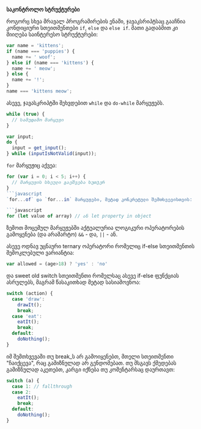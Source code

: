 **საკონტროლო სტრუქტურები**

როგორც სხვა მრავალ პროგრამირების ენაში, ჯავაკსრიპტსაც გააჩნია კონდიციური სთეითმენთები
`if`, `else` და `else if`. მათი გადაბმით კი მიიღება საინტერესო სტრუქტურები:

```javascript
var name = 'kittens';
if (name === 'puppies') {
  name += ' woof';
} else if (name === 'kittens') {
  name += ' meow';
} else {
  name += '!';
}
name === 'kittens meow';
```
ასევე, ჯავასკრიპტში შეხვდებით `while` და `do-while` მარყუჟებს.

```javascript
while (true) {
  // სამუდამო მარყუჟი
}

var input;
do {
  input = get_input();
} while (inputIsNotValid(input)); 
```
`for` მარყუჟიც აქვეა:

```javascript
for (var i = 0; i < 5; i++) {
  // მარყუჟის სხეული გაეშვება ხუთჯერ 
}
```javascript
`for...of` და `for...in` მარყუჟები, მეტად კონკრეტული შემთხვევისთვის:

```javascript
for (let value of array) // ან let property in object
```
ზემოთ მოცემულ მარყუჟებში აქტუალურია ლოგიკური ოპერატორების გამოყენება (და არამარტო)
`&&` - და, `||` - ან.

ასევე ოდნავ უცნაური ternary ოპერატორი რომელიც if-else სთეითმენთის შემოკლებული ვარიანტია:

```javascript
var allowed = (age>18) ? 'yes' : 'no'
```
და sweet old switch სთეითმენთი რომელსაც ასევე if-else ფუნქციას ასრულებს, მაგრამ 
წასაკითხად მეტად სასიამოვნოა:

```javascript
switch (action) {
  case 'draw':
    drawIt();
    break;
  case 'eat':
    eatIt();
    break;
  default:
    doNothing();
}
```

იმ შემთხვევაში თუ break_ს არ გამოიყენებთ, მთელი სთეითმენთი "ჩაიქცევა", რაც გამიზნულად 
არ გენდომებათ. თუ მსგავს ქმედებას გამიზნულად აკეთებთ, კარგი იქნება თუ კომენტარსაც დაურთავთ:

```javascript
switch (a) {
  case 1: // fallthrough
  case 2:
    eatIt();
    break;
  default:
    doNothing();
}
```

